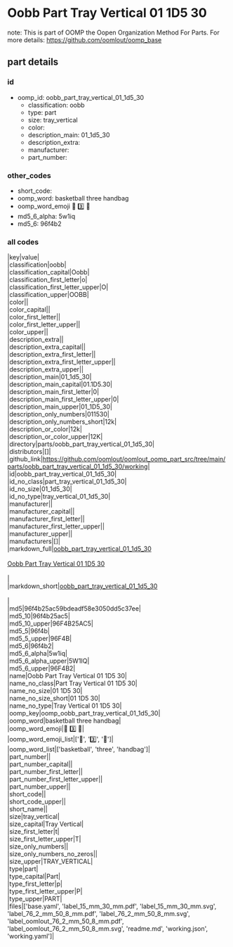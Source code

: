 # Oobb Part Tray Vertical 01 1D5 30  

note: This is part of OOMP the Oopen Organization Method For Parts. For more details: https://github.com/oomlout/oomp_base

##  part details





### id
* oomp_id: oobb_part_tray_vertical_01_1d5_30
  * classification: oobb
  * type: part
  * size: tray_vertical
  * color: 
  * description_main: 01_1d5_30
  * description_extra: 
  * manufacturer: 
  * part_number: 

### other_codes
* short_code: 
* oomp_word: basketball three handbag
* oomp_word_emoji :basketball: :three: :handbag:
* md5_6_alpha: 5w1iq
* md5_6: 96f4b2

### all codes 
|key|value|  
|classification|oobb|  
|classification_capital|Oobb|  
|classification_first_letter|o|  
|classification_first_letter_upper|O|  
|classification_upper|OOBB|  
|color||  
|color_capital||  
|color_first_letter||  
|color_first_letter_upper||  
|color_upper||  
|description_extra||  
|description_extra_capital||  
|description_extra_first_letter||  
|description_extra_first_letter_upper||  
|description_extra_upper||  
|description_main|01_1d5_30|  
|description_main_capital|01.1D5.30|  
|description_main_first_letter|0|  
|description_main_first_letter_upper|0|  
|description_main_upper|01_1D5_30|  
|description_only_numbers|011530|  
|description_only_numbers_short|12k|  
|description_or_color|12k|  
|description_or_color_upper|12K|  
|directory|parts/oobb_part_tray_vertical_01_1d5_30|  
|distributors|[]|  
|github_link|https://github.com/oomlout/oomlout_oomp_part_src/tree/main/parts/oobb_part_tray_vertical_01_1d5_30/working|  
|id|oobb_part_tray_vertical_01_1d5_30|  
|id_no_class|part_tray_vertical_01_1d5_30|  
|id_no_size|01_1d5_30|  
|id_no_type|tray_vertical_01_1d5_30|  
|manufacturer||  
|manufacturer_capital||  
|manufacturer_first_letter||  
|manufacturer_first_letter_upper||  
|manufacturer_upper||  
|manufacturers|[]|  
|markdown_full|[oobb_part_tray_vertical_01_1d5_30](https://github.com/oomlout/oomlout_oomp_part_src/tree/main/parts/oobb_part_tray_vertical_01_1d5_30/working)<br>[](https://github.com/oomlout/oomlout_oomp_part_src/tree/main/parts/oobb_part_tray_vertical_01_1d5_30/working)<br>[Oobb Part Tray Vertical 01 1D5 30](https://github.com/oomlout/oomlout_oomp_part_src/tree/main/parts/oobb_part_tray_vertical_01_1d5_30/working)<br><br>|  
|markdown_short|[oobb_part_tray_vertical_01_1d5_30](https://github.com/oomlout/oomlout_oomp_part_src/tree/main/parts/oobb_part_tray_vertical_01_1d5_30/working)<br><br>|  
|md5|96f4b25ac59bdeadf58e3050dd5c37ee|  
|md5_10|96f4b25ac5|  
|md5_10_upper|96F4B25AC5|  
|md5_5|96f4b|  
|md5_5_upper|96F4B|  
|md5_6|96f4b2|  
|md5_6_alpha|5w1iq|  
|md5_6_alpha_upper|5W1IQ|  
|md5_6_upper|96F4B2|  
|name|Oobb Part Tray Vertical 01 1D5 30|  
|name_no_class|Part Tray Vertical 01 1D5 30|  
|name_no_size|01 1D5 30|  
|name_no_size_short|01 1D5 30|  
|name_no_type|Tray Vertical 01 1D5 30|  
|oomp_key|oomp_oobb_part_tray_vertical_01_1d5_30|  
|oomp_word|basketball three handbag|  
|oomp_word_emoji|:basketball: :three: :handbag:|  
|oomp_word_emoji_list|[':basketball:', ':three:', ':handbag:']|  
|oomp_word_list|['basketball', 'three', 'handbag']|  
|part_number||  
|part_number_capital||  
|part_number_first_letter||  
|part_number_first_letter_upper||  
|part_number_upper||  
|short_code||  
|short_code_upper||  
|short_name||  
|size|tray_vertical|  
|size_capital|Tray Vertical|  
|size_first_letter|t|  
|size_first_letter_upper|T|  
|size_only_numbers||  
|size_only_numbers_no_zeros||  
|size_upper|TRAY_VERTICAL|  
|type|part|  
|type_capital|Part|  
|type_first_letter|p|  
|type_first_letter_upper|P|  
|type_upper|PART|  
|files|['base.yaml', 'label_15_mm_30_mm.pdf', 'label_15_mm_30_mm.svg', 'label_76_2_mm_50_8_mm.pdf', 'label_76_2_mm_50_8_mm.svg', 'label_oomlout_76_2_mm_50_8_mm.pdf', 'label_oomlout_76_2_mm_50_8_mm.svg', 'readme.md', 'working.json', 'working.yaml']|  
